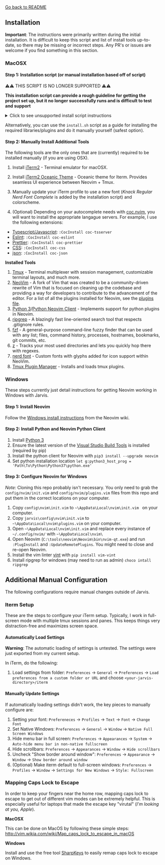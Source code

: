 [Go back to README](../README.md)

## Installation

**Important**: The instructions were primarily written during the initial installation. It is difficult to keep this script and list of install tools up-to-date, so there may be missing or incorrect steps. Any PR's or issues are welcome if you find something in this section.

### MacOSX

#### Step 1: Installation script (or manual installation based off of script)

:warning::warning: THIS SCRIPT IS NO LONGER SUPPORTED :warning::warning:

**This installation script can provide a rough guideline for getting the project set up, but it no longer successfully runs and is difficult to test and support**

<details>
  <summary>Click to see unsupported install script instructions</summary>


Clone Jarvis into your directory of choice and run the install script. This script will install [Homebrew](https://brew.sh/) (if it needs to) and then install all of Jarvis' dependencies.

**Warning: This will move existing `zsh`, `tmux`, or `nvim` configurations to a backup folder inside of the installation repo.**

```
git clone https://github.com/ctaylo21/jarvis ~/jarvis
cd ~/jarvis
./install.sh
```
</details>

Alternatively, you can use the `install.sh` script as a guide for installing the required libraries/plugins and do it manually yourself (safest option).

#### Step 2: Manually Install Additional Tools

The following tools are the only ones that are (currently) required to be installed manually (if you are using OSX).

1. Install [iTerm2](https://www.iterm2.com/) - Terminal emulator for macOSX.

2. Install [iTerm2 Oceanic Theme](https://github.com/mhartington/oceanic-next-iterm) - Oceanic theme for Iterm. Provides seamless UI experience between Neovim + Tmux.

3. Manually update your iTerm profile to use a new font (*Knack Regular Nerd Font Complete* is added by the installation script) and colorscheme.

4. (Optional) Depending on your autocomplete needs with [coc.nvim](https://github.com/neoclide/coc.nvim), you will want to install the appropriate langague servers. For example, I use the following extensions:
  - [Typescript/Javascript](https://github.com/neoclide/coc-tsserver): `:CocInstall coc-tsserver`
  - [Eslint](https://github.com/neoclide/coc-eslint): `:CocInstall coc-eslint`
  - [Prettier](https://github.com/neoclide/coc-prettier): `:CocInstall coc-prettier`
  - [CSS](https://github.com/neoclide/coc-css): `:CocInstall coc-css`
  - [json](https://github.com/neoclide/coc-json): `:CocInstall coc-json`

**Installed Tools**

1. [Tmux](https://github.com/tmux/tmux/wiki) - Terminal multiplexer with session management, customizable terminal layouts, and much more.
2. [NeoVim](https://github.com/neovim/neovim) - A fork of Vim that was created to be a community-driven rewrite of Vim that is focused on cleaning up the codebase and providing a way for developers to contribute to the advancement of the editor. For a list of all the plugins installed for Neovim, see the [plugins file](config/nvim/plugins.vim).
3. [Python 3](https://www.python.org/downloads/)/[Python Neovim Client](https://github.com/neovim/python-client) - Implements support for python plugins in Neovim.
4. [ripgrep](https://github.com/BurntSushi/ripgrep) - A blazingly fast line-oriented search tool that respects .gitignore rules.
5. [fzf](https://github.com/junegunn/fzf#installation) - A general-purpose command-line fuzzy finder that can be used with any list; files, command history, processes, hostnames, bookmarks, git commits, etc.
6. [z](https://github.com/rupa/z) - Tracks your most used directories and lets you quickly hop there with regexes.
7. [nerd font](https://github.com/ryanoasis/nerd-fonts#font-installation) - Custom fonts with glyphs added for icon support within NeoVim.
8. [Tmux Plugin Manager](https://github.com/tmux-plugins/tpm) - Installs and loads tmux plugins.

### Windows

These steps currently just detail instructions for getting Neovim working in Windows with Jarvis.

#### Step 1: Install Neovim

Follow the [Windows install instructions](https://github.com/neovim/neovim/wiki/Installing-Neovim#windows) from the Neovim wiki.

#### Step 2: Install Python and Neovim Python Client

1. Install [Python 3](https://www.python.org/downloads/windows/)
2. Ensure the latest version of the [Visual Studio Build Tools](http://landinghub.visualstudio.com/visual-cpp-build-tools) is installed (required by pip)
3. Install the python client for Neovim with `pip3 install --upgrade neovim`
4. Set python installation location `let g:python3_host_prog = 'Path\To\Python\Python37\python.exe'`

#### Step 3: Configure Neovim for Windows

*Note:* Cloning this repo probably isn't necessary. You only need to grab the `config/nvim/init.vim` and `config/nvim/plugins.vim` files from this repo and put them in the correct locations on your computer.

1. Copy `config\nvim\init.vim` to `~\AppData\Local\nvim\init.vim ` on your computer.
2. Copy `jarvis\config\nvim\init.vim` to `~\AppData\Local\nvim\plugins.vim` on your computer.
3. Open `~\AppData\Local\nvim\init.vim` and replace every instance of `~/.config/nvim/` with `~\AppData\Local\nvim\`
4. Open Neovim (`C:\tools\neovim\Neovim\bin\nvim-qt.exe`) and run `:PlugInstall` and `:UpdateRemotePlugins`. You might need to close and re-open Neovim.
5. Install the vim linter [vint](https://github.com/Kuniwak/vint) with `pip install vim-vint`
6. Install ripgrep for windows (may need to run as admin) `choco intall ripgrep`

## Additional Manual Configuration

The following configurations require manual changes outside of Jarvis.

### Iterm Setup

These are the steps to configure your iTerm setup. Typically, I work in full-screen mode with multiple tmux sessions and panes. This keeps things very distraction-free and maximizes screen space.

#### Automatically Load Settings

**Warning**: The automatic loading of settings is untested. The settings were just exported from my current setup.

In iTerm, do the following:

1. Load settings from folder: `Preferences` -> `General` -> `Preferences` -> `Load preferences from a custom folder or URL` and choose `<your-jarvis-directory>/iterm`

#### Manually Update Settings

If automatically loading settings didn't work, the key pieces to manually configure are:

1. Setting your font: `Prefereneces` -> `Profiles` -> `Text` -> `Font` -> `Change Font`
2. Set Native Windows: `Preferences` -> `General` -> `Window` -> `Native Full Screen Windows`
3. Hide menu bar in full screen: `Preferences` -> `Appearances` -> `System` -> `Auto-hide menu bar in non-native fullscreen`
4. Hide scrollbars: `Preferences` -> `Appearances` -> `Window` -> `Hide scrollbars`
5. Uncheck "Show border around window": `Preferences` -> `Appearance` -> `Window` -> `Show border around window`
6. (Optional) Make iterm default to full-screen windows: `Preferences` -> `Profiles` -> `Window` -> `Settings for New Windows` -> `Style: Fullscreen`

### Mapping Caps Lock to Escape

In order to keep your fingers near the home row, mapping caps lock to escape to get out of different vim modes can be extremely helpful. This is especially useful for laptops that made the escape key "virutal" (*I'm looking at you, Apple*).

**MacOSX**

This can be done on MacOS by following these simple steps: http://vim.wikia.com/wiki/Map_caps_lock_to_escape_in_macOS

**Windows**

Install and use the free tool [SharpKeys](https://github.com/randyrants/sharpkeys) to easily remap caps lock to escape on Windows.

